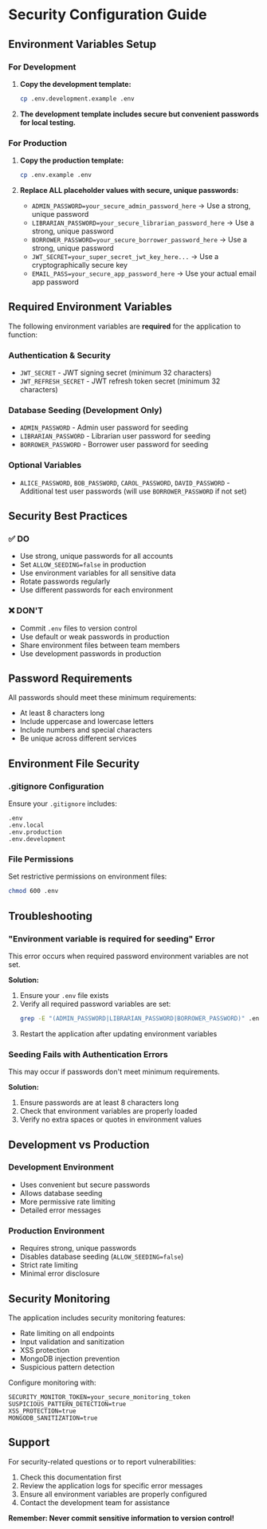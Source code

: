 # Security Configuration Guide

## Environment Variables Setup

### For Development

1. **Copy the development template:**
   ```bash
   cp .env.development.example .env
   ```

2. **The development template includes secure but convenient passwords for local testing.**

### For Production

1. **Copy the production template:**
   ```bash
   cp .env.example .env
   ```

2. **Replace ALL placeholder values with secure, unique passwords:**
   - `ADMIN_PASSWORD=your_secure_admin_password_here` → Use a strong, unique password
   - `LIBRARIAN_PASSWORD=your_secure_librarian_password_here` → Use a strong, unique password
   - `BORROWER_PASSWORD=your_secure_borrower_password_here` → Use a strong, unique password
   - `JWT_SECRET=your_super_secret_jwt_key_here...` → Use a cryptographically secure key
   - `EMAIL_PASS=your_secure_app_password_here` → Use your actual email app password

## Required Environment Variables

The following environment variables are **required** for the application to function:

### Authentication & Security
- `JWT_SECRET` - JWT signing secret (minimum 32 characters)
- `JWT_REFRESH_SECRET` - JWT refresh token secret (minimum 32 characters)

### Database Seeding (Development Only)
- `ADMIN_PASSWORD` - Admin user password for seeding
- `LIBRARIAN_PASSWORD` - Librarian user password for seeding  
- `BORROWER_PASSWORD` - Borrower user password for seeding

### Optional Variables
- `ALICE_PASSWORD`, `BOB_PASSWORD`, `CAROL_PASSWORD`, `DAVID_PASSWORD` - Additional test user passwords (will use `BORROWER_PASSWORD` if not set)

## Security Best Practices

### ✅ DO
- Use strong, unique passwords for all accounts
- Set `ALLOW_SEEDING=false` in production
- Use environment variables for all sensitive data
- Rotate passwords regularly
- Use different passwords for each environment

### ❌ DON'T
- Commit `.env` files to version control
- Use default or weak passwords in production
- Share environment files between team members
- Use development passwords in production

## Password Requirements

All passwords should meet these minimum requirements:
- At least 8 characters long
- Include uppercase and lowercase letters
- Include numbers and special characters
- Be unique across different services

## Environment File Security

### .gitignore Configuration
Ensure your `.gitignore` includes:
```
.env
.env.local
.env.production
.env.development
```

### File Permissions
Set restrictive permissions on environment files:
```bash
chmod 600 .env
```

## Troubleshooting

### "Environment variable is required for seeding" Error
This error occurs when required password environment variables are not set.

**Solution:**
1. Ensure your `.env` file exists
2. Verify all required password variables are set:
   ```bash
   grep -E "(ADMIN_PASSWORD|LIBRARIAN_PASSWORD|BORROWER_PASSWORD)" .env
   ```
3. Restart the application after updating environment variables

### Seeding Fails with Authentication Errors
This may occur if passwords don't meet minimum requirements.

**Solution:**
1. Ensure passwords are at least 8 characters long
2. Check that environment variables are properly loaded
3. Verify no extra spaces or quotes in environment values

## Development vs Production

### Development Environment
- Uses convenient but secure passwords
- Allows database seeding
- More permissive rate limiting
- Detailed error messages

### Production Environment
- Requires strong, unique passwords
- Disables database seeding (`ALLOW_SEEDING=false`)
- Strict rate limiting
- Minimal error disclosure

## Security Monitoring

The application includes security monitoring features:
- Rate limiting on all endpoints
- Input validation and sanitization
- XSS protection
- MongoDB injection prevention
- Suspicious pattern detection

Configure monitoring with:
```env
SECURITY_MONITOR_TOKEN=your_secure_monitoring_token
SUSPICIOUS_PATTERN_DETECTION=true
XSS_PROTECTION=true
MONGODB_SANITIZATION=true
```

## Support

For security-related questions or to report vulnerabilities:
1. Check this documentation first
2. Review the application logs for specific error messages
3. Ensure all environment variables are properly configured
4. Contact the development team for assistance

**Remember: Never commit sensitive information to version control!**
